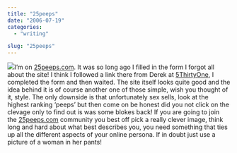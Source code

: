 ```yaml
---
title: "25peeps"
date: "2006-07-19"
categories: 
  - "writing"

slug: "25peeps"
---
```


[![](/images/193203315_6fa3c782d0_m.jpg)](http://flickr.com/photos/70011121@N00/193203315 "25peeps")I’m on [25peeps.com](http://www.25peeps.com/r/1192). It was so long ago I filled in the form I forgot all about the site! I think I followed a link there from Derek at [5ThirtyOne](http://www.5thirtyone.com), I completed the form and then waited. The site itself looks quite good and the idea behind it is of course another one of those simple, wish you thought of it, style. The only downside is that unfortunately sex sells, look at the highest ranking ‘peeps’ but then come on be honest did you not click on the clevage only to find out is was some blokes back! If you are going to join the [25peeps.com](http://www.25peeps.com/r/1192) community you best off pick a really clever image, think long and hard about what best describes you, you need something that ties up all the different aspects of your online persona. If in doubt just use a picture of a woman in her pants!
